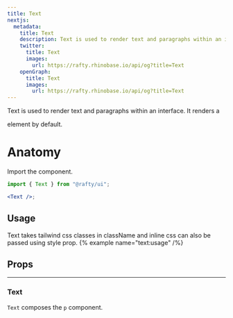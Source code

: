```yaml
---
title: Text
nextjs:
  metadata:
    title: Text
    description: Text is used to render text and paragraphs within an interface. It renders a <p> element by default.
    twitter:
      title: Text
      images:
        url: https://rafty.rhinobase.io/api/og?title=Text
    openGraph:
      title: Text
      images:
        url: https://rafty.rhinobase.io/api/og?title=Text
---
```


Text is used to render text and paragraphs within an interface. It renders a <p> element by default.

# Anatomy

Import the component.

```jsx
import { Text } from "@rafty/ui";

<Text />;
```

## Usage

Text takes tailwind css classes in className and inline css can also be passed using style prop.
{% example name="text:usage" /%}

## Props

---

### Text

`Text` composes the `p` component.
